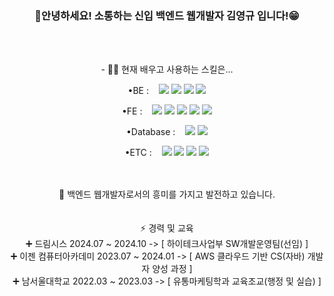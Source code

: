 ### <div align=center>👋안녕하세요! 소통하는 신입 백엔드 웹개발자 김영규 입니다!😁 </div>
<br><br>
<div align=center> 
- 🧑‍💻 현재 배우고 사용하는 스킬은... <br>

•BE : &nbsp;&nbsp;
    <img src="https://img.shields.io/badge/JAVA-007396?style=plastic&logo=openjdk&logoColor=white">
    <img src="https://img.shields.io/badge/springboot-6DB33F?style=plastic&logo=springboot&logoColor=white"/>
    <img src="https://img.shields.io/badge/Spring-6DB33F?style=plastic&logo=Spring&logoColor=white">
    <img src="https://img.shields.io/badge/Spring Security-6DB33F?style=plastic&logo=Spring Security&logoColor=white">
<br>

•FE : &nbsp;&nbsp;
<img src="https://img.shields.io/badge/JavaScript-F7DF1E?style=plastic&logo=JavaScript&logoColor=white"/>
    <img src="https://img.shields.io/badge/css3-1572B6?style=plastic&logo=css3&logoColor=white"/>
    <img src="https://img.shields.io/badge/HTML5-E34F26?style=plastic&logo=HTML5&logoColor=white"/>
    <img src="https://img.shields.io/badge/Thymeleaf-005F0F?style=plastic&logo=Thymeleaf&logoColor=white">
        <img src="https://img.shields.io/badge/bootstrap-7952B3?style=plastic&logo=bootstrap&logoColor=white"/>
	<br>
 
•Database : &nbsp;&nbsp;
<img src="https://img.shields.io/badge/MySQL-4479A1?style=plastic&logo=MySQL&logoColor=white"/>
<img src="https://img.shields.io/badge/Oracle-F80000?style=plastic&logo=Oracle&logoColor=white">
<br>

•ETC : &nbsp;&nbsp;
    <img src="https://img.shields.io/badge/IntelliJ IDEA-000000?style=plastic&logo=IntelliJ IDEA&logoColor=white">
    <img src="https://img.shields.io/badge/Eclipse IDEA-2C2255?style=plastic&logo=eclipseide&logoColor=white">
    <img src="https://img.shields.io/badge/git-F05032?style=plastic&logo=git&logoColor=white">
    <img src="https://img.shields.io/badge/Amazone EC2-FF9900?style=plastic&logo=amazonec2&logoColor=white">
   
    
</div>
<br><br> 
<div align=center>
 🌱 백엔드 웹개발자로서의 흥미를 가지고 발전하고 있습니다.<br>
</div>
<br><br>
<div align=center>⚡ 경력 및 교육<br>
➕ 드림시스 2024.07 ~ 2024.10 -> [ 하이테크사업부 SW개발운영팀(선임) ]<br>	
➕ 이젠 컴퓨터아카데미 2023.07 ~ 2024.01 -> [ AWS 클라우드 기반 CS(자바) 개발자 양성 과정 ]<br>
➕ 남서울대학교 2022.03 ~ 2023.03 -> [ 유통마케팅학과 교육조교(행정 및 실습) ]<br>
</div><br><br>
<div align=center>


<!--
- 👋 안녕하세요! 소통하는 JAVA개발자 김영규입니다
- 👀 I’m interested in ...
- 🌱 I’m currently learning ...
- 💞️ I’m looking to collaborate on ...
- 📫 How to reach me ...
- 😄 Pronouns: ...
- ⚡ Fun fact: ...

0gyugyu/0gyugyu is a ✨ special ✨ repository because its `README.md` (this file) appears on your GitHub profile.
You can click the Preview link to take a look at your changes.
--->

